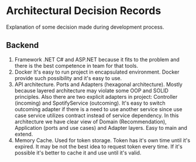 # Architectural Decision Records
Explanation of some decision made during development process.

## Backend

1. Framework
.NET C# and ASP.NET because it fits to the problem and there is the best competence in team for that tools. 
2. Docker 
It's easy to run project in encapsulated environment. Docker provide such possibility and it's easy to use. 
3. API architecture. 
Ports and Adapters (hexagonal architecture). Mostly because layered architecture may violate some OOP and SOLID principles. Also there are two explicit adapters in project: Controller (incoming) and SpotifyService (outcoming). It's easy to switch outcoming adapter if there is a need to use another service since use case service utilizes contract instead of service dependency. In this architecture we have clear view of Domain (Recommendation), Application (ports and use cases) and Adapter layers. Easy to main and extend. 
4. Memory Cache. Used for token storage. Token has it's own time until it's expired. It may be not the best idea to request token every time. If it's possible it's better to cache it and use until it's valid. 


